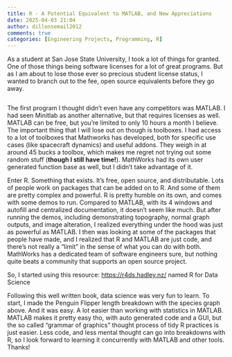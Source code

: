 ```yaml
---
title: R - A Potential Equivalent to MATLAB, and New Appreciations
date: 2025-04-03 21:04
author: dillonsemail2012
comments: true
categories: [Engineering Projects, Programming, R]
---
```

<!-- wp:paragraph -->
<p>As a student at San Jose State University, I took a lot of things for granted. One of those things being software licenses for a lot of great programs. But as I am about to lose those ever so precious student license status, I wanted to branch out to the fee, open source equivalents before they go away.<br></p>
<!-- /wp:paragraph -->

<!-- wp:image {"id":323,"sizeSlug":"full","linkDestination":"none"} -->
<figure class="wp-block-image size-full"><img src="https://dillonsmith57.wordpress.com/wp-content/uploads/2025/04/rplot.png" alt="" class="wp-image-323" /></figure>
<!-- /wp:image -->

<!-- wp:paragraph -->
<p>The first program I thought didn’t even have any competitors was MATLAB. I had seen Minitlab as another alternative, but that requires licenses as well. MATLAB can be free, but you’re limited to only 10 hours a month I believe. The important thing that I will lose out on though is toolboxes. I had access to a lot of toolboxes that Mathworks has developed, both for specific use cases (like spacecraft dynamics) and useful addons. They weigh in at around 45 bucks a toolbox, which makes me regret not trying out some random stuff (<strong>though I still have time!</strong>). MathWorks had its own user generated function base as well, but I didn’t take advantage of it.<br></p>
<!-- /wp:paragraph -->

<!-- wp:paragraph -->
<p>Enter R. Something that exists. It’s free, open source, and distributable. Lots of people work on packages that can be added on to R. And some of them are pretty complex and powerful. R is pretty humble on its own, and comes with some demos to run. Compared to MATLAB, with its 4 windows and autofill and centralized documentation, it doesn’t seem like much. But after running the demos, including demonstrating topography, normal graph outputs, and image alteration, I realized everything under the hood was just as powerful as MATLAB. I then was looking at some of the packages that people have made, and I realized that R and MATLAB are just code, and there’s not really a “limit” in the sense of what you can do with both. MathWorks has a dedicated team of software engineers sure, but nothing quite beats a community that supports an open source project. <br></p>
<!-- /wp:paragraph -->

<!-- wp:paragraph -->
<p>So, I started using this resource: <a href="https://r4ds.hadley.nz/">https://r4ds.hadley.nz/</a> named R for Data Science<br></p>
<!-- /wp:paragraph -->

<!-- wp:paragraph -->
<p>Following this well written book, data science was very fun to learn. To start, I made the Penguin Flipper length breakdown with the species graph above. And it was easy. A lot easier than working with statistics in MATLAB. MATLAB makes it pretty easy tho, with auto generated code and a GUI, but the so called “grammar of graphics” thought process of tidy R practices is just easier. Less code, and less mental thought can go into breakdowns with R, so I look forward to learning it concurrently with MATLAB and other tools. Thanks!<br></p>
<!-- /wp:paragraph -->
